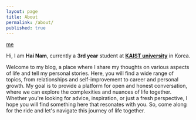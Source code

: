 ```yaml
---
layout: page
title: About
permalink: /about/
published: true
---
```


[me](https://github.com/SimonCao1207/SimonCao1207.github.io/blob/master/images/me.jpg?raw=true)

Hi, I am **Hai Nam**, currently a **3rd year** student at [**KAIST university**](https://en.wikipedia.org/wiki/KAIST) in Korea.

Welcome to my blog, a place where I share my thoughts on various aspects of life and tell my personal stories. Here, you will find a wide range of topics, from relationships and self-improvement to career and personal growth. My goal is to provide a platform for open and honest conversation, where we can explore the complexities and nuances of life together. Whether you're looking for advice, inspiration, or just a fresh perspective, I hope you will find something here that resonates with you. So, come along for the ride and let's navigate this journey of life together.







